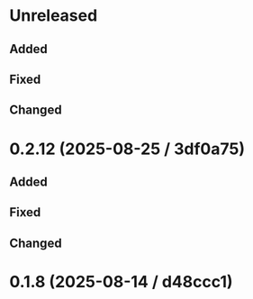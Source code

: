 # Unreleased

## Added

## Fixed

## Changed

# 0.2.12 (2025-08-25 / 3df0a75)

## Added

## Fixed

## Changed

# 0.1.8 (2025-08-14 / d48ccc1)
